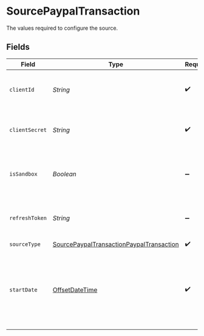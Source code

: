 # SourcePaypalTransaction

The values required to configure the source.


## Fields

| Field                                                                                                                                                                                     | Type                                                                                                                                                                                      | Required                                                                                                                                                                                  | Description                                                                                                                                                                               | Example                                                                                                                                                                                   |
| ----------------------------------------------------------------------------------------------------------------------------------------------------------------------------------------- | ----------------------------------------------------------------------------------------------------------------------------------------------------------------------------------------- | ----------------------------------------------------------------------------------------------------------------------------------------------------------------------------------------- | ----------------------------------------------------------------------------------------------------------------------------------------------------------------------------------------- | ----------------------------------------------------------------------------------------------------------------------------------------------------------------------------------------- |
| `clientId`                                                                                                                                                                                | *String*                                                                                                                                                                                  | :heavy_check_mark:                                                                                                                                                                        | The Client ID of your Paypal developer application.                                                                                                                                       |                                                                                                                                                                                           |
| `clientSecret`                                                                                                                                                                            | *String*                                                                                                                                                                                  | :heavy_check_mark:                                                                                                                                                                        | The Client Secret of your Paypal developer application.                                                                                                                                   |                                                                                                                                                                                           |
| `isSandbox`                                                                                                                                                                               | *Boolean*                                                                                                                                                                                 | :heavy_minus_sign:                                                                                                                                                                        | Determines whether to use the sandbox or production environment.                                                                                                                          |                                                                                                                                                                                           |
| `refreshToken`                                                                                                                                                                            | *String*                                                                                                                                                                                  | :heavy_minus_sign:                                                                                                                                                                        | The key to refresh the expired access token.                                                                                                                                              |                                                                                                                                                                                           |
| `sourceType`                                                                                                                                                                              | [SourcePaypalTransactionPaypalTransaction](../../models/shared/SourcePaypalTransactionPaypalTransaction.md)                                                                               | :heavy_check_mark:                                                                                                                                                                        | N/A                                                                                                                                                                                       |                                                                                                                                                                                           |
| `startDate`                                                                                                                                                                               | [OffsetDateTime](https://docs.oracle.com/javase/8/docs/api/java/time/OffsetDateTime.html)                                                                                                 | :heavy_check_mark:                                                                                                                                                                        | Start Date for data extraction in <a href="https://datatracker.ietf.org/doc/html/rfc3339#section-5.6">ISO format</a>. Date must be in range from 3 years till 12 hrs before present time. | 2021-06-11T23:59:59                                                                                                                                                                       |